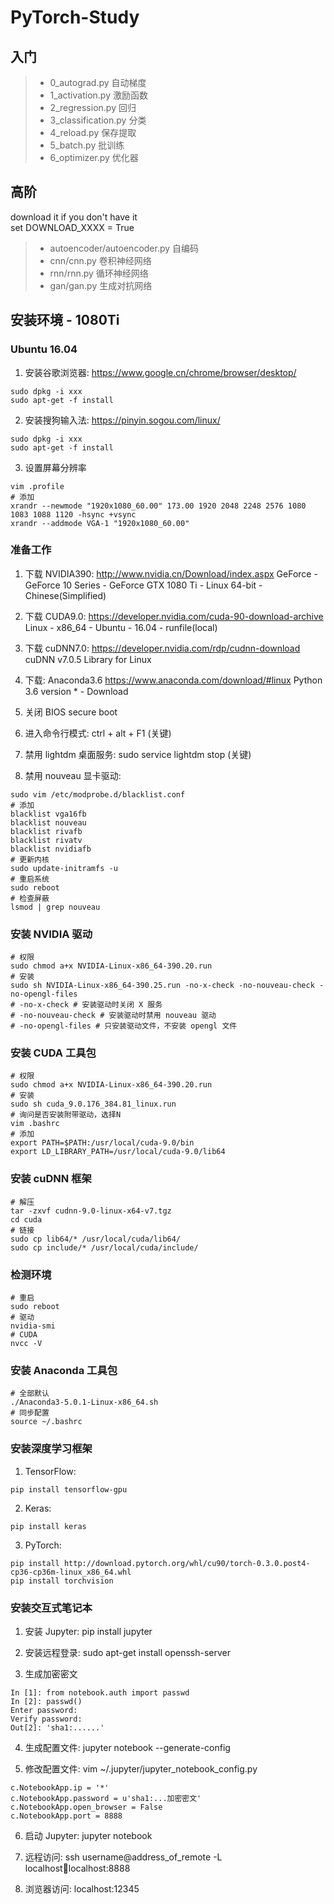 # PyTorch-Study

## 入门
> * 0_autograd.py 自动梯度
> * 1_activation.py 激励函数
> * 2_regression.py 回归
> * 3_classification.py 分类
> * 4_reload.py 保存提取
> * 5_batch.py 批训练
> * 6_optimizer.py 优化器

## 高阶
download it if you don't have it  
set DOWNLOAD_XXXX = True  
> * autoencoder/autoencoder.py 自编码
> * cnn/cnn.py 卷积神经网络
> * rnn/rnn.py 循环神经网络
> * gan/gan.py 生成对抗网络

## 安装环境 - 1080Ti

### Ubuntu 16.04
1. 安装谷歌浏览器: https://www.google.cn/chrome/browser/desktop/
```
sudo dpkg -i xxx
sudo apt-get -f install
```
2. 安装搜狗输入法: https://pinyin.sogou.com/linux/
```
sudo dpkg -i xxx
sudo apt-get -f install
```
3. 设置屏幕分辨率
```
vim .profile
# 添加
xrandr --newmode "1920x1080_60.00" 173.00 1920 2048 2248 2576 1080 1083 1088 1120 -hsync +vsync
xrandr --addmode VGA-1 "1920x1080_60.00"
```

### 准备工作
1. 下载 NVIDIA390:
http://www.nvidia.cn/Download/index.aspx
GeForce - GeForce 10 Series - GeForce GTX 1080 Ti - Linux 64-bit - Chinese(Simplified)

2. 下载 CUDA9.0:
https://developer.nvidia.com/cuda-90-download-archive
Linux - x86_64 - Ubuntu - 16.04 - runfile(local)

3. 下载 cuDNN7.0:
https://developer.nvidia.com/rdp/cudnn-download
cuDNN v7.0.5 Library for Linux

4. 下载:
Anaconda3.6 https://www.anaconda.com/download/#linux
Python 3.6 version * - Download

5. 关闭 BIOS secure boot

6. 进入命令行模式: ctrl + alt + F1 (关键)

7. 禁用 lightdm 桌面服务: sudo service lightdm stop (关键)

8. 禁用 nouveau 显卡驱动: 
```
sudo vim /etc/modprobe.d/blacklist.conf
# 添加
blacklist vga16fb 
blacklist nouveau 
blacklist rivafb 
blacklist rivatv 
blacklist nvidiafb
# 更新内核
sudo update-initramfs -u
# 重启系统
sudo reboot
# 检查屏蔽
lsmod | grep nouveau
```

### 安装 NVIDIA 驱动
```
# 权限
sudo chmod a+x NVIDIA-Linux-x86_64-390.20.run
# 安装
sudo sh NVIDIA-Linux-x86_64-390.25.run -no-x-check -no-nouveau-check -no-opengl-files
# -no-x-check # 安装驱动时关闭 X 服务
# -no-nouveau-check # 安装驱动时禁用 nouveau 驱动
# -no-opengl-files # 只安装驱动文件，不安装 opengl 文件
```

### 安装 CUDA 工具包
```
# 权限
sudo chmod a+x NVIDIA-Linux-x86_64-390.20.run
# 安装
sudo sh cuda_9.0.176_384.81_linux.run
# 询问是否安装附带驱动，选择N
vim .bashrc
# 添加
export PATH=$PATH:/usr/local/cuda-9.0/bin
export LD_LIBRARY_PATH=/usr/local/cuda-9.0/lib64
```

### 安装 cuDNN 框架
```
# 解压
tar -zxvf cudnn-9.0-linux-x64-v7.tgz
cd cuda
# 链接
sudo cp lib64/* /usr/local/cuda/lib64/
sudo cp include/* /usr/local/cuda/include/
```

### 检测环境
```
# 重启
sudo reboot
# 驱动
nvidia-smi
# CUDA
nvcc -V
```

### 安装 Anaconda 工具包
```
# 全部默认
./Anaconda3-5.0.1-Linux-x86_64.sh
# 同步配置
source ~/.bashrc
```

### 安装深度学习框架
1. TensorFlow:
```
pip install tensorflow-gpu
```

2. Keras:
```
pip install keras
```

3. PyTorch:
```
pip install http://download.pytorch.org/whl/cu90/torch-0.3.0.post4-cp36-cp36m-linux_x86_64.whl
pip install torchvision
```

### 安装交互式笔记本
1. 安装 Jupyter:
pip install jupyter

2. 安装远程登录:
sudo apt-get install openssh-server

3. 生成加密密文
```
In [1]: from notebook.auth import passwd
In [2]: passwd()
Enter password: 
Verify password: 
Out[2]: 'sha1:......'
```

4. 生成配置文件:
jupyter notebook --generate-config

5. 修改配置文件:
vim ~/.jupyter/jupyter_notebook_config.py 
```
c.NotebookApp.ip = '*'
c.NotebookApp.password = u'sha1:...加密密文'
c.NotebookApp.open_browser = False
c.NotebookApp.port = 8888
```

6. 启动 Jupyter:
jupyter notebook

7. 远程访问:
ssh username@address_of_remote -L localhost:1234:localhost:8888

8. 浏览器访问: localhost:12345